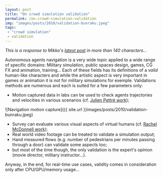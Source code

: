 ```yaml
---
layout: post
title: "On crowd simulation validation"
permalink: /on-crowd-simulation-validation
img: "images/posts/2010/validation-bunraku.jpeg"
tags:
 - "crowd simulation"
 - validation
---
```


*This is a response to Mikko's [latest post](http://digestingduck.blogspot.com/2010/12/style-vs-technique.html) in more than 140 characters...*

Autonomous agents navigation is a very wide topic applied to a wide range of specific domains: Military simulation, public spaces design, games, CG FX and animation, training...
Each of these fields has its definitions of a *valid* human-like characters and while the artistic aspect is very important in games or animation it is not for military simulations for exemple. Validations methods are numerous and each is suited for a few parameters only:
- Motion captured data in labs can be used to check agents trajectories and velocities in various scenarios (cf. [Julien Pettré work](http://www.irisa.fr/bunraku/GENS/jpettre/));

![Navigation motion capture]({{ site.url }}images/posts/2010/validation-bunraku.jpeg)

- Survey can evaluate various visual aspects of virtual humans (cf. [Rachel McDonnell work](http://gv2.cs.tcd.ie/mcdonner/));
- Real world video footage can be treated to validate a simulation output;
- Hand measured flows (e.g. number of pedestrians per minutes passing through a door) can validate some aspects too;
- but most of the time though, the only validation is the expert's opinion (movie director, military instructor...).

Anyway, in the end, for real-time use cases, validity comes in consideration only after CPU/GPU/memory usage...